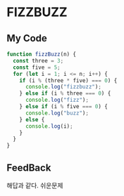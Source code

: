 # FIZZBUZZ

## My Code

```javascript
function fizzBuzz(n) {
  const three = 3;
  const five = 5;
  for (let i = 1; i <= n; i++) {
    if (i % (three * five) === 0) {
      console.log("fizzbuzz");
    } else if (i % three === 0) {
      console.log("fizz");
    } else if (i % five === 0) {
      console.log("buzz");
    } else {
      console.log(i);
    }
  }
}
```

## FeedBack

해답과 같다. 쉬운문제
